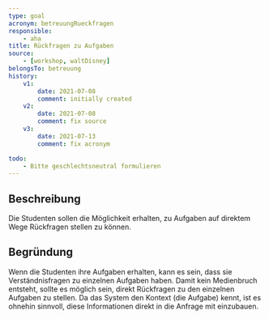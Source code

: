 ```yaml
---
type: goal
acronym: betreuungRueckfragen
responsible:
    - aha
title: Rückfragen zu Aufgaben
source:
    - [workshop, waltDisney]
belongsTo: betreuung
history:
    v1:
        date: 2021-07-08
        comment: initially created
    v2:
        date: 2021-07-08
        comment: fix source
    v3:
        date: 2021-07-13
        comment: fix acronym

todo: 
    - Bitte geschlechtsneutral formulieren
---
```


## Beschreibung

Die Studenten sollen die Möglichkeit erhalten, zu Aufgaben auf direktem Wege Rückfragen stellen zu können.

## Begründung
Wenn die Studenten ihre Aufgaben erhalten, kann es sein, dass sie Verständnisfragen zu einzelnen Aufgaben haben. Damit kein Medienbruch entsteht, sollte es möglich sein, direkt Rückfragen zu den einzelnen Aufgaben zu stellen. Da das System den Kontext (die Aufgabe) kennt, ist es ohnehin sinnvoll, diese Informationen direkt in die Anfrage mit einzubauen.


